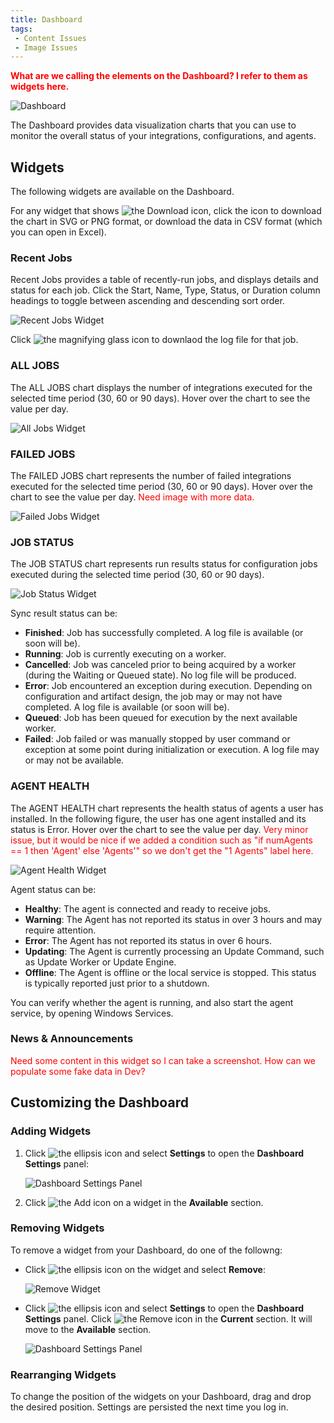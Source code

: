 ```yaml
---
title: Dashboard
tags:
 - Content Issues
 - Image Issues
---
```


**<font color="red">What are we calling the elements on the Dashboard? I refer to them as widgets here.</font>**

![Dashboard](/img/Dashboard.png)

The Dashboard provides data visualization charts that you can use to monitor the overall status of your integrations, configurations, and agents. 

## Widgets

The following widgets are available on the Dashboard.

For any widget that shows <img src="/img/icons/download-button.png" className="icon" alt="the Download icon"/>, click the icon to download the chart in SVG or PNG format, or download the data in CSV format (which you can open in Excel).

### Recent Jobs

Recent Jobs provides a table of recently-run jobs, and displays details and status for each job. Click the Start, Name, Type, Status, or Duration column headings to toggle between ascending and descending sort order.

   ![Recent Jobs Widget](/img/Recent-Jobs-Widget.png)

Click <img src="/img/icons/log-file.png" className="icon" alt="the magnifying glass icon"/> to downlaod the log file for that job.

### ALL JOBS

The ALL JOBS chart displays the number of integrations executed for the selected time period (30, 60 or 90 days). Hover over the chart to see the value per day.

   ![All Jobs Widget](/img/All-Jobs-Widget.png)

### FAILED JOBS

The FAILED JOBS chart represents the number of failed integrations executed for the selected time period (30, 60 or 90 days). Hover over the chart to see the value per day. <font color="red">Need image with more data.</font>

   ![Failed Jobs Widget](/img/Failed-Jobs-Widget.png)

### JOB STATUS

The JOB STATUS chart represents run results status for configuration jobs executed during the selected time period (30, 60 or 90 days).

   ![Job Status Widget](/img/Job-Status-Widget.png)

Sync result status can be:

* **Finished**: Job has successfully completed. A log file is available (or soon will be).
* **Running**: Job is currently executing on a worker.
* **Cancelled**: Job was canceled prior to being acquired by a worker (during the Waiting or Queued state). No log file will be produced.
* **Error**: Job encountered an exception during execution. Depending on configuration and artifact design, the job may or may not have completed. A log file is available (or soon will be).
* **Queued**: Job has been queued for execution by the next available worker.
* **Failed**: Job failed or was manually stopped by user command or exception at some point during initialization or execution. A log file may or may not be available.

### AGENT HEALTH

The AGENT HEALTH chart represents the health status of agents a user has installed. In the following figure, the user has one agent installed and its status is Error. Hover over the chart to see the value per day. <font color="red">Very minor issue, but it would be nice if we added a condition such as "if numAgents == 1 then 'Agent' else 'Agents'" so we don't get the "1 Agents" label here.</font>

   ![Agent Health Widget](/img/Agent-Health-Widget.png)

Agent status can be:

* **Healthy**: The agent is connected and ready to receive jobs.
* **Warning**: The Agent has not reported its status in over 3 hours and may require attention.
* **Error**: The Agent has not reported its status in over 6 hours.
* **Updating**: The Agent is currently processing an Update Command, such as Update Worker or Update Engine.
* **Offline**: The Agent is offline or the local service is stopped. This status is typically reported just prior to a shutdown.

You can verify whether the agent is running, and also start the agent service, by opening Windows Services.

### News & Announcements

<font color="red">Need some content in this widget so I can take a screenshot. How can we populate some fake data in Dev?</font>

## Customizing the Dashboard

### Adding Widgets

1. Click <img src="/img/icons/ellipsis.png" className="icon" alt="the ellipsis icon"/> and select **Settings** to open the **Dashboard Settings** panel:
   
   ![Dashboard Settings Panel](/img/Dashboard-Settings-Panel.png)

2. Click <img src="/img/icons/add-plus.png" className="icon" alt="the Add icon"/> on a widget in the **Available** section.

### Removing Widgets

To remove a widget from your Dashboard, do one of the followng:

* Click <img src="/img/icons/ellipsis.png" className="icon" alt="the ellipsis icon"/> on the widget and select **Remove**:

   ![Remove Widget](/img/Remove-Widget.png)

* Click <img src="/img/icons/ellipsis.png" className="icon" alt="the ellipsis icon"/> and select <b>Settings</b> to open the <b>Dashboard Settings</b> panel. Click <img src="/img/icons/remove.png" className="icon" alt="the Remove icon"/> in the **Current** section. It will move to the **Available** section.
   
   ![Dashboard Settings Panel](/img/Dashboard-Settings-Panel.png)

### Rearranging Widgets

To change the position of the widgets on your Dashboard, drag and drop the desired position. Settings are persisted the next time you log in.

